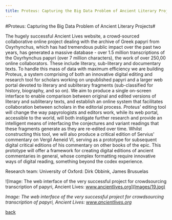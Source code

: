 ```yaml
---
title: Proteus: Capturing the Big Data Problem of Ancient Literary Projects
---
```


#Proteus: Capturing the Big Data Problem of Ancient Literary Projects#

The hugely successful Ancient Lives website, a crowd-sourced collaborative online project dealing with the archive of Greek papyri from Oxyrhynchus, which has had tremendous public impact over the past two years, has generated a massive database - over 1.5 million transcriptions of the Oxyrhynchus papyri (over 7 million characters), the work of over 250,00 online collaborators. These include literary, sub-literary and documentary texts. To handle this mass of data with maximum efficiency we are building Proteus, a system comprising of both an innovative digital editing and research tool for scholars working on unpublished papyri and a larger web portal devoted to literary and subliterary fragments (sub-classified for history, biography, and so on). We aim to produce a single on-screen interface to enable comparison between original and edited versions of literary and subliterary texts, and establish an online system that facilitates collaboration between scholars in the editorial process. *Proteus*' editing tool will change the way papyrologists and editors work, while its web portal, accessible to the world, will both instigate further research and provide an intelligent means of interfacing the conjectures and variant readings that these fragments generate as they are re-edited over time. Whilst constructing this tool, we will also produce a critical edition of Servius' commentary on Vergil Aeneid VI, serving as a prototype for subsequent digital critical editions of his commentary on other books of the epic. This prototype will offer a framework for creating digital editions of ancient commentaries in general, whose complex formatting require innovative ways of digital reading, something beyond the codex experience.

Research team: University of Oxford: Dirk Obbink, James Brusuelas

![Image: The web interface of the very successful project for crowdsourcing transcription of papyri, Ancient Lives: www.ancientlives.org](Images/19.jpg)

_Image: The web interface of the very successful project for crowdsourcing transcription of papyri, Ancient Lives: www.ancientlives.org_

[back](./)